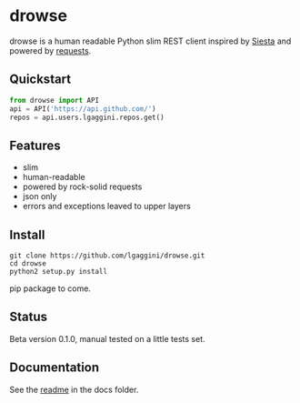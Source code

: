 # drowse

drowse is a human readable Python slim REST client inspired by [Siesta](https://github.com/scastillo/siesta) and powered by [requests](https://github.com/kennethreitz/requests).

## Quickstart
```python
from drowse import API
api = API('https://api.github.com/')
repos = api.users.lgaggini.repos.get()
```
## Features
* slim
* human-readable
* powered by rock-solid requests
* json only
* errors and exceptions leaved to upper layers

## Install
```
git clone https://github.com/lgaggini/drowse.git
cd drowse
python2 setup.py install
```

pip package to come.

## Status
Beta version 0.1.0, manual tested on a little tests set.

## Documentation
See the [readme](https://github.com/lgaggini/drowse/tree/master/docs/README.md) in the docs folder.
